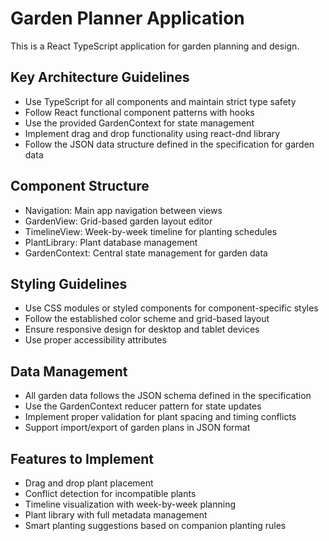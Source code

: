 <!-- Use this file to provide workspace-specific custom instructions to Copilot. For more details, visit https://code.visualstudio.com/docs/copilot/copilot-customization#_use-a-githubcopilotinstructionsmd-file -->

# Garden Planner Application

This is a React TypeScript application for garden planning and design.

## Key Architecture Guidelines

- Use TypeScript for all components and maintain strict type safety
- Follow React functional component patterns with hooks
- Use the provided GardenContext for state management
- Implement drag and drop functionality using react-dnd library
- Follow the JSON data structure defined in the specification for garden data

## Component Structure

- Navigation: Main app navigation between views
- GardenView: Grid-based garden layout editor
- TimelineView: Week-by-week timeline for planting schedules
- PlantLibrary: Plant database management
- GardenContext: Central state management for garden data

## Styling Guidelines

- Use CSS modules or styled components for component-specific styles
- Follow the established color scheme and grid-based layout
- Ensure responsive design for desktop and tablet devices
- Use proper accessibility attributes

## Data Management

- All garden data follows the JSON schema defined in the specification
- Use the GardenContext reducer pattern for state updates
- Implement proper validation for plant spacing and timing conflicts
- Support import/export of garden plans in JSON format

## Features to Implement

- Drag and drop plant placement
- Conflict detection for incompatible plants
- Timeline visualization with week-by-week planning
- Plant library with full metadata management
- Smart planting suggestions based on companion planting rules
